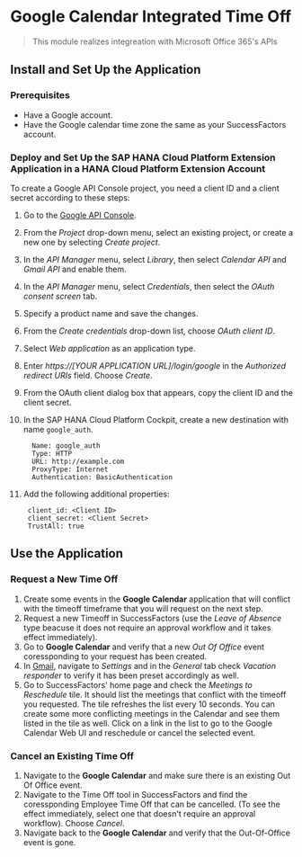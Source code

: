 # Google Calendar Integrated Time Off

> This module realizes integreation with Microsoft Office 365's APIs

## Install and Set Up the Application

### Prerequisites

- Have a Google account.
- Have the Google calendar time zone the same as your SuccessFactors account.

### Deploy and Set Up the SAP HANA Cloud Platform Extension Application in a HANA Cloud Platform Extension Account

To create a Google API Console project, you need a client ID and a client secret according to these steps:

1. Go to the [Google API Console](https://console.developers.google.com).
1. From the _Project_ drop-down menu, select an existing project, or create a new one by selecting _Create project_.
1. In the _API Manager_ menu, select _Library_, then select _Calendar API_ and _Gmail API_ and enable them.
1. In the _API Manager_ menu, select _Credentials_, then select the _OAuth consent screen_ tab.
1. Specify a product name and save the changes.
1. From the _Create credentials_ drop-down list, choose _OAuth client ID_.
1. Select _Web application_ as an application type.
1. Enter *https://[YOUR APPLICATION URL]/login/google* in the _Authorized redirect URIs_ field. Choose _Create_.
1. From the OAuth client dialog box that appears, copy the client ID and the client secret.
1. In the SAP HANA Cloud Platform Cockpit, create a new destination with name `google_auth`.

	     Name: google_auth
	     Type: HTTP
	     URL: http://example.com
	     ProxyType: Internet
	     Authentication: BasicAuthentication

1. Add the following additional properties:

        client_id: <Client ID>
        client_secret: <Client Secret>
        TrustAll: true

## Use the Application

### Request a New Time Off

1. Create some events in the **Google Calendar** application that will conflict
   with the timeoff timeframe that you will request on the next step.
1. Request a new Timeoff in SuccessFactors (use the _Leave of Absence_ type
   beacuse it does not require an approval workflow and it takes effect
   immediately).
1. Go to **Google Calendar** and verify that a new _Out Of Office_ event
   coressponding to your request has been created.
1. In [Gmail](https://mail.google.com), navigate to _Settings_ and in the
   _General_ tab check _Vacation responder_ to verify it has been preset
   accordingly as well.
1. Go to SuccessFactors' home page and check the _Meetings to Reschedule_ tile.
   It should list the meetings that conflict with the timeoff you requested. The
   tile refreshes the list every 10 seconds. You can create some more conflicting
   meetings in the Calendar and see them listed in the tile as well. Click on
   a link in the list to go to the Google Calendar Web UI and reschedule or cancel
   the selected event.

### Cancel an Existing Time Off

1. Navigate to the **Google Calendar** and make sure there is an existing Out Of
   Office event.
1. Navigate to the Time Off tool in SuccessFactors and find the coressponding
   Employee Time Off that can be cancelled. (To see the effect immediately, select
   one that doesn't require an approval workflow). Choose _Cancel_.
1. Navigate back to the **Google Calendar** and verify that the Out-Of-Office
   event is gone.
